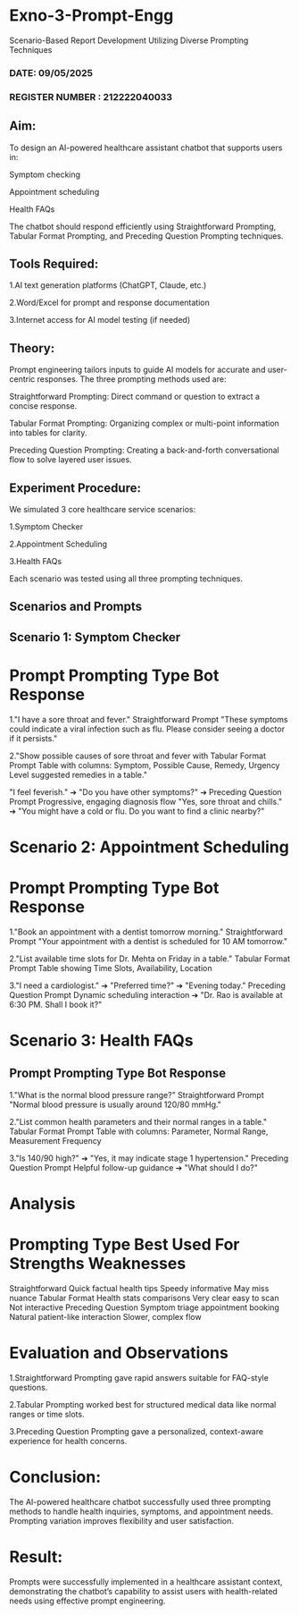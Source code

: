# Exno-3-Prompt-Engg
	
Scenario-Based Report Development Utilizing Diverse Prompting Techniques
### DATE: 09/05/2025                                                                           
### REGISTER NUMBER : 212222040033
 
## Aim:
To design an AI-powered healthcare assistant chatbot that supports users in:

Symptom checking

Appointment scheduling

Health FAQs

The chatbot should respond efficiently using Straightforward Prompting, Tabular Format Prompting, and Preceding Question Prompting techniques.

## Tools Required:
1.AI text generation platforms (ChatGPT, Claude, etc.)

2.Word/Excel for prompt and response documentation

3.Internet access for AI model testing (if needed)

## Theory:
Prompt engineering tailors inputs to guide AI models for accurate and user-centric responses. The three prompting methods used are:

Straightforward Prompting:
                   Direct command or question to extract a concise response.

Tabular Format Prompting:
                  Organizing complex or multi-point information into tables for clarity.

Preceding Question Prompting:
                  Creating a back-and-forth conversational flow to solve layered user issues.

## Experiment Procedure:
We simulated 3 core healthcare service scenarios:

1.Symptom Checker

2.Appointment Scheduling

3.Health FAQs

Each scenario was tested using all three prompting techniques.

## Scenarios and Prompts

## Scenario 1: Symptom Checker

# Prompt	                                                             Prompting Type	                  Bot Response
1."I have a sore throat and fever."	                                  Straightforward Prompt	         "These symptoms could indicate a viral infection such as flu. Please consider seeing a doctor if it persists."

2."Show possible causes of sore throat and fever with                 Tabular Format Prompt           	Table with columns: Symptom, Possible Cause, Remedy, Urgency Level
suggested remedies in a table."	

"I feel feverish." ➔ "Do you have other symptoms?" ➔                Preceding Question Prompt	       Progressive, engaging diagnosis flow
"Yes, sore throat and chills." ➔ "You might have a cold or flu.
Do you want to find a clinic nearby?"	

# Scenario 2: Appointment Scheduling

# Prompt	                                                             Prompting Type	                   Bot Response
1."Book an appointment with a dentist tomorrow morning."	             Straightforward Prompt	           "Your appointment with a dentist is scheduled for 10 AM tomorrow."

2."List available time slots for Dr. Mehta on Friday in a table."	    Tabular Format Prompt	             Table showing Time Slots, Availability, Location

3."I need a cardiologist." ➔ "Preferred time?" ➔ "Evening today."    Preceding Question Prompt	        Dynamic scheduling interaction
➔ "Dr. Rao is available at 6:30 PM. Shall I book it?"	

# Scenario 3: Health FAQs
## Prompt	                                                               Prompting Type	                   Bot Response
1."What is the normal blood pressure range?"                            	Straightforward Prompt	           "Normal blood pressure is usually around 120/80 mmHg."

2."List common health parameters and their normal ranges in a table."	   Tabular Format Prompt	             Table with columns: Parameter, Normal Range, Measurement Frequency

3."Is 140/90 high?" ➔ "Yes, it may indicate stage 1 hypertension."      Preceding Question Prompt	         Helpful follow-up guidance
➔ "What should I do?"	

# Analysis
# Prompting Type           	Best Used For	                               Strengths	                         Weaknesses
Straightforward	            Quick                                        factual health tips	Speedy         informative	May miss nuance
Tabular Format	             Health stats                                 comparisons	Very clear             easy to scan	Not interactive
Preceding Question	         Symptom triage                               appointment booking	Natural        patient-like interaction	Slower, complex flow

# Evaluation and Observations
1.Straightforward Prompting gave rapid answers suitable for FAQ-style questions.

2.Tabular Prompting worked best for structured medical data like normal ranges or time slots.

3.Preceding Question Prompting gave a personalized, context-aware experience for health concerns.

# Conclusion:
The AI-powered healthcare chatbot successfully used three prompting methods to handle health inquiries, symptoms, and appointment needs. Prompting variation improves flexibility and user satisfaction.

# Result:
Prompts were successfully implemented in a healthcare assistant context, demonstrating the chatbot’s capability to assist users with health-related needs using effective prompt engineering.


